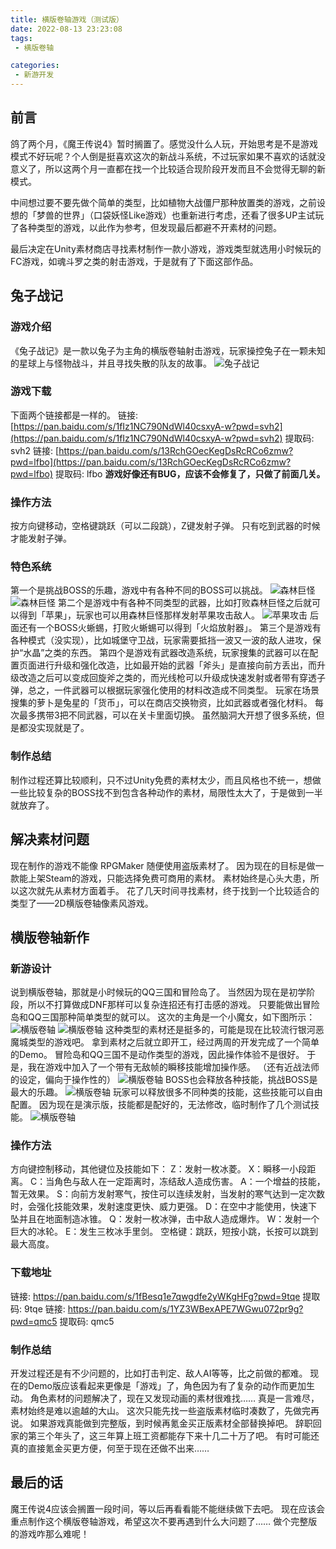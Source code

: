 ```yaml
---
title: 横版卷轴游戏（测试版）
date: 2022-08-13 23:23:08
tags:
 - 横版卷轴

categories:
 - 新游开发
---
```

## 前言
鸽了两个月，《魔王传说4》暂时搁置了。感觉没什么人玩，开始思考是不是游戏模式不好玩呢？个人倒是挺喜欢这次的新战斗系统，不过玩家如果不喜欢的话就没意义了，所以这两个月一直都在找一个比较适合现阶段开发而且不会觉得无聊的新模式。

中间想过要不要先做个简单的类型，比如植物大战僵尸那种放置类的游戏，之前设想的「梦兽的世界」（口袋妖怪Like游戏）也重新进行考虑，还看了很多UP主试玩了各种类型的游戏，以此作为参考，但发现最后都避不开素材的问题。

最后决定在Unity素材商店寻找素材制作一款小游戏，游戏类型就选用小时候玩的FC游戏，如魂斗罗之类的射击游戏，于是就有了下面这部作品。
## 兔子战记
### 游戏介绍
《兔子战记》是一款以兔子为主角的横版卷轴射击游戏，玩家操控兔子在一颗未知的星球上与怪物战斗，并且寻找失散的队友的故事。
![兔子战记](https://s2.loli.net/2022/08/13/wceQ5kRZWMtviqy.jpg)
### 游戏下载
下面两个链接都是一样的。
链接: [https://pan.baidu.com/s/1fIz1NC790NdWl40csxyA-w?pwd=svh2](https://pan.baidu.com/s/1fIz1NC790NdWl40csxyA-w?pwd=svh2) 提取码: svh2
链接: [https://pan.baidu.com/s/13RchGOecKegDsRcRCo6zmw?pwd=lfbo](https://pan.baidu.com/s/13RchGOecKegDsRcRCo6zmw?pwd=lfbo) 提取码: lfbo
**游戏好像还有BUG，应该不会修复了，只做了前面几关。**
### 操作方法
按方向键移动，空格键跳跃（可以二段跳），Z键发射子弹。
只有吃到武器的时候才能发射子弹。
### 特色系统
第一个是挑战BOSS的乐趣，游戏中有各种不同的BOSS可以挑战。
![森林巨怪](https://s2.loli.net/2022/08/14/udsUQKipDzqh1aJ.gif)
![森林巨怪](https://s2.loli.net/2022/08/14/fEW46R98xcQqKTB.gif)
第二个是游戏中有各种不同类型的武器，比如打败森林巨怪之后就可以得到「苹果」，玩家也可以用森林巨怪那样发射苹果攻击敌人。
![苹果攻击](https://s2.loli.net/2022/08/14/VwlifZycQE4TXY3.gif)
后面还有一个BOSS火蜥蜴，打败火蜥蜴可以得到「火焰放射器」。
第三个是游戏有各种模式（没实现），比如城堡守卫战，玩家需要抵挡一波又一波的敌人进攻，保护“水晶”之类的东西。
第四个是游戏有武器改造系统，玩家搜集的武器可以在配置页面进行升级和强化改造，比如最开始的武器「斧头」是直接向前方丢出，而升级改造之后可以变成回旋斧之类的，而光线枪可以升级成快速发射或者带有穿透子弹，总之，一件武器可以根据玩家强化使用的材料改造成不同类型。
玩家在场景搜集的萝卜是兔星的「货币」，可以在商店交换物资，比如武器或者强化材料。
每次最多携带3把不同武器，可以在关卡里面切换。
虽然脑洞大开想了很多系统，但是都没实现就是了。
### 制作总结
制作过程还算比较顺利，只不过Unity免费的素材太少，而且风格也不统一，想做一些比较复杂的BOSS找不到包含各种动作的素材，局限性太大了，于是做到一半就放弃了。
## 解决素材问题
现在制作的游戏不能像 RPGMaker 随便使用盗版素材了。
因为现在的目标是做一款能上架Steam的游戏，只能选择免费可商用的素材。
素材始终是心头大患，所以这次就先从素材方面着手。
花了几天时间寻找素材，终于找到一个比较适合的类型了——2D横版卷轴像素风游戏。
## 横版卷轴新作
### 新游设计
说到横版卷轴，那就是小时候玩的QQ三国和冒险岛了。
当然因为现在是初学阶段，所以不打算做成DNF那样可以复杂连招还有打击感的游戏。
只要能做出冒险岛和QQ三国那种简单类型的就可以。
这次的主角是一个小魔女，如下图所示：
![横版卷轴](https://s2.loli.net/2022/08/14/2DYqheGVB85OZQj.jpg)
![横版卷轴](https://s2.loli.net/2022/08/14/lNGEW2ryq67FBPQ.jpg)
这种类型的素材还是挺多的，可能是现在比较流行银河恶魔城类型的游戏吧。
拿到素材之后就立即开工，经过两周的开发完成了一个简单的Demo。
冒险岛和QQ三国不是动作类型的游戏，因此操作体验不是很好。
于是，我在游戏中加入了一个带有无敌帧的瞬移技能增加操作感。
（还有近战法师的设定，偏向于操作性的）
![横版卷轴](https://s2.loli.net/2022/08/14/bULYqTn6QDvAZma.gif)
BOSS也会释放各种技能，挑战BOSS是最大的乐趣。
![横版卷轴](https://s2.loli.net/2022/08/14/ksEDy1d5Aj3bYOx.gif)
玩家可以释放很多不同种类的技能，这些技能可以自由配置。
因为现在是演示版，技能都是配好的，无法修改，临时制作了几个测试技能。
![横版卷轴](https://s2.loli.net/2022/08/14/13VeS9k4ADxG6oM.gif)
### 操作方法
方向键控制移动，其他键位及技能如下：
Z：发射一枚冰菱。
X：瞬移一小段距离。
C：当角色与敌人在一定距离时，冻结敌人造成伤害。
A：一个增益的技能，暂无效果。
S：向前方发射寒气，按住可以连续发射，当发射的寒气达到一定次数时，会强化技能效果，发射速度更快、威力更强。
D：在空中才能使用，快速下坠并且在地面制造冰锥。
Q：发射一枚冰弹，击中敌人造成爆炸。
W：发射一个巨大的冰轮。
E：发生三枚冰手里剑。
空格键：跳跃，短按小跳，长按可以跳到最大高度。
### 下载地址
链接: https://pan.baidu.com/s/1fBesq1e7qwgdfe2yWKgHFg?pwd=9tqe 提取码: 9tqe
链接: https://pan.baidu.com/s/1YZ3WBexAPE7WGwu072pr9g?pwd=qmc5 提取码: qmc5
### 制作总结
开发过程还是有不少问题的，比如打击判定、敌人AI等等，比之前做的都难。
现在的Demo版应该看起来更像是「游戏」了，角色因为有了复杂的动作而更加生动。
角色素材的问题解决了，现在又发现动画的素材很难找……
真是一言难尽，素材始终是难以逾越的大山。
这次只能先找一些盗版素材临时凑数了，先做完再说。
如果游戏真能做到完整版，到时候再氪金买正版素材全部替换掉吧。
辞职回家的第三个年头了，这三年算上班工资都能存下来十几二十万了吧。
有时可能还真的直接氪金买更方便，何至于现在还做不出来……
## 最后的话
魔王传说4应该会搁置一段时间，等以后再看看能不能继续做下去吧。
现在应该会重点制作这个横版卷轴游戏，希望这次不要再遇到什么大问题了……
做个完整版的游戏咋那么难呢！